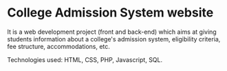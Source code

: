 # College Admission System website
It is a web development project (front and back-end) which aims at giving students information about a college's admission system, eligibility criteria, fee structure, accommodations, etc. 

Technologies used: HTML, CSS, PHP, Javascript, SQL.
